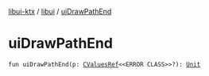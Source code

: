 [libui-ktx](../index.md) / [libui](index.md) / [uiDrawPathEnd](./ui-draw-path-end.md)

# uiDrawPathEnd

`fun uiDrawPathEnd(p: `[`CValuesRef`](../kotlinx.cinterop/-c-values-ref/index.md)`<<ERROR CLASS>>?): `[`Unit`](https://kotlinlang.org/api/latest/jvm/stdlib/kotlin/-unit/index.html)